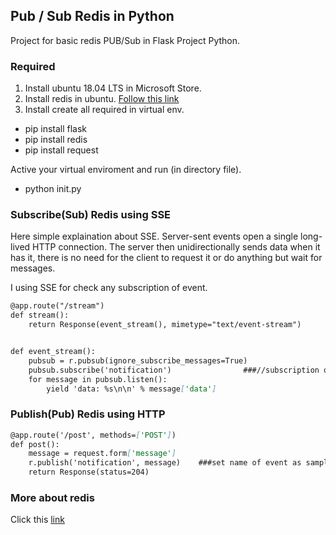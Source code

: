 ## Pub / Sub Redis in Python

Project for basic redis PUB/Sub in Flask Project Python.

### Required ###
1. Install ubuntu 18.04 LTS in Microsoft Store. 
2. Install redis in ubuntu. [Follow this link](https://www.digitalocean.com/community/tutorials/how-to-install-and-secure-redis-on-ubuntu-18-04)
3. Install create all required in virtual env.
  - pip install flask
  - pip install redis
  - pip install request
  
  Active your virtual enviroment and run (in directory file).
  - python init.py

### Subscribe(Sub) Redis using SSE

Here simple explaination about SSE. Server-sent events open a single long-lived HTTP connection. The server then unidirectionally sends data when it has it, there is no need for the client to request it or do anything but wait for messages.

I using SSE for check any subscription of event. 

```markdown
@app.route("/stream")
def stream():
    return Response(event_stream(), mimetype="text/event-stream")


def event_stream():
    pubsub = r.pubsub(ignore_subscribe_messages=True)
    pubsub.subscribe('notification')                ###//subscription of notification event name
    for message in pubsub.listen():
        yield 'data: %s\n\n' % message['data']
```

### Publish(Pub) Redis using HTTP

```markdown
@app.route('/post', methods=['POST'])
def post():
    message = request.form['message']
    r.publish('notification', message)    ###set name of event as sample is notification.
    return Response(status=204)
```

### More about redis

Click this [link](https://redis.io/topics/pubsub)
